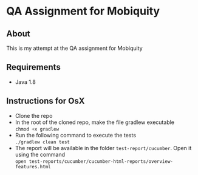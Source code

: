# QA Assignment for Mobiquity

## About
This is my attempt at the QA assignment for Mobiquity

## Requirements
- Java 1.8

## Instructions for OsX
- Clone the repo
- In the root of the cloned repo, make the file gradlew executable \
`chmod +x gradlew`
- Run the following command to execute the tests \
`./gradlew clean test`
- The report will be available in the folder `test-report/cucumber`. Open it using the command \
`open test-reports/cucumber/cucumber-html-reports/overview-features.html`

